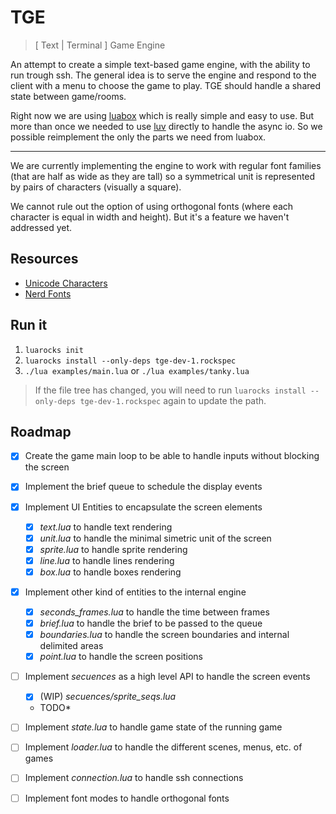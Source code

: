 # TGE

> \[ Text | Terminal \] Game Engine

An attempt to create a simple text-based game engine,
with the ability to run trough ssh. The general idea is to serve the engine
and respond to the client with a menu to choose the game to play.
TGE should handle a shared state between game/rooms.

Right now we are using
[luabox](https://github.com/Sylviettee/luabox)
which is really simple and easy to use. But more than once we needed to
use
[luv](https://github.com/luvit/luv)
directly to handle the async io. So we possible reimplement the only the parts
we need from luabox.

---

We are currently implementing the engine to work with regular font families
(that are half as wide as they are tall) so a symmetrical unit is represented
by pairs of characters (visually a square).

We cannot rule out the option of using orthogonal fonts (where each character
is equal in width and height). But it's a feature we haven't addressed yet.

## Resources

- [Unicode Characters](https://www.w3.org/TR/xml-entity-names/025.html)
- [Nerd Fonts](https://www.nerdfonts.com/)

## Run it

1. `luarocks init`
1. `luarocks install --only-deps tge-dev-1.rockspec`
1. `./lua examples/main.lua` or `./lua examples/tanky.lua`

> If the file tree has changed, you will need to run
> `luarocks install --only-deps tge-dev-1.rockspec`
> again to update the path.

## Roadmap

- [x] Create the game main loop to be able to handle inputs without blocking
      the screen
- [x] Implement the brief queue to schedule the display events
- [x] Implement UI Entities to encapsulate the screen elements

  - [x] _text.lua_ to handle text rendering
  - [x] _unit.lua_ to handle the minimal simetric unit of the screen
  - [x] _sprite.lua_ to handle sprite rendering
  - [x] _line.lua_ to handle lines rendering
  - [x] _box.lua_ to handle boxes rendering

- [x] Implement other kind of entities to the internal engine

  - [x] _seconds_frames.lua_ to handle the time between frames
  - [x] _brief.lua_ to handle the brief to be passed to the queue
  - [x] _boundaries.lua_ to handle the screen boundaries and internal delimited
        areas
  - [x] _point.lua_ to handle the screen positions

- [ ] Implement _secuences_ as a high level API to handle the screen events

  - [x] (WIP) _secuences/sprite_seqs.lua_

  - TODO\*

- [ ] Implement _state.lua_ to handle game state of the running game
- [ ] Implement _loader.lua_ to handle the different scenes, menus, etc. of games
- [ ] Implement _connection.lua_ to handle ssh connections
- [ ] Implement font modes to handle orthogonal fonts
